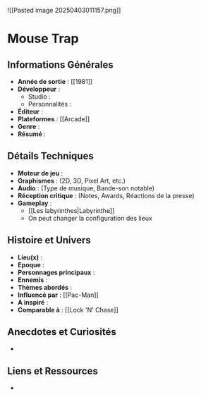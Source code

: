 
![[Pasted image 20250403011157.png]]
# Mouse Trap

## Informations Générales

- **Année de sortie** : [[1981]]
- **Développeur** : 
	- Studio : 
	- Personnalités : 
- **Éditeur** : 
- **Plateformes** : [[Arcade]]
- **Genre** :
- **Résumé** : 

## Détails Techniques
- **Moteur de jeu** : 
- **Graphismes** : (2D, 3D, Pixel Art, etc.)
- **Audio** : (Type de musique, Bande-son notable)
- **Réception critique** : (Notes, Awards, Réactions de la presse)
- **Gameplay** : 
	- [[Les labyrinthes|Labyrinthe]]
	- On peut changer la configuration des lieux

## Histoire et Univers
- **Lieu(x)** : 
- **Epoque** : 
- **Personnages principaux** : 
- **Ennemis** :
- **Thèmes abordés** : 
- **Influencé par** : [[Pac-Man]]
- **A inspiré** : 
- **Comparable à** : [[Lock 'N' Chase]]
## Anecdotes et Curiosités
- 
## Liens et Ressources
- 